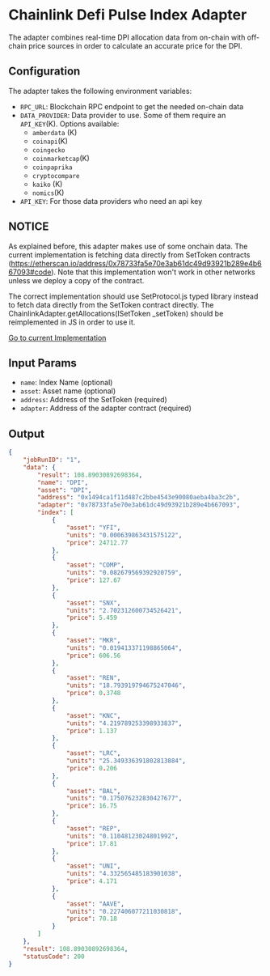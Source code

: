 # Chainlink Defi Pulse Index Adapter

The adapter combines real-time DPI allocation data from on-chain with off-chain price sources in order to calculate an accurate price for the DPI.

## Configuration

The adapter takes the following environment variables:

- `RPC_URL`: Blockchain RPC endpoint to get the needed on-chain data
- `DATA_PROVIDER`: Data provider to use. Some of them require an `API_KEY`(K). Options available:
    - `amberdata` (K)
    - `coinapi`(K)
    - `coingecko`
    - `coinmarketcap`(K)
    - `coinpaprika`
    - `cryptocompare`
    - `kaiko` (K)
    - `nomics`(K)
- `API_KEY`: For those data providers who need an api key

## NOTICE

As explained before, this adapter makes use of some onchain data. The current implementation is fetching data directly from SetToken contracts (https://etherscan.io/address/0x78733fa5e70e3ab61dc49d93921b289e4b667093#code). Note that this implementation won't work in other networks unless we deploy a copy of the contract.

The correct implementation should use SetProtocol.js typed library instead to fetch data directly from the SetToken contract directly. 
The ChainlinkAdapter.getAllocations(ISetToken _setToken) should be reimplemented in JS in order to use it.

[Go to current Implementation](./src/index-allocations/index.ts)

## Input Params

- `name`: Index Name (optional)
- `asset`: Asset name (optional)
- `address`: Address of the SetToken (required)
- `adapter`: Address of the adapter contract (required)


## Output
```json
{
    "jobRunID": "1",
    "data": {
        "result": 108.89030892698364,
        "name": "DPI",
        "asset": "DPI",
        "address": "0x1494ca1f11d487c2bbe4543e90080aeba4ba3c2b",
        "adapter": "0x78733fa5e70e3ab61dc49d93921b289e4b667093",
        "index": [
            {
                "asset": "YFI",
                "units": "0.000639863431575122",
                "price": 24712.77
            },
            {
                "asset": "COMP",
                "units": "0.082679569392920759",
                "price": 127.67
            },
            {
                "asset": "SNX",
                "units": "2.702312600734526421",
                "price": 5.459
            },
            {
                "asset": "MKR",
                "units": "0.019413371198865064",
                "price": 606.56
            },
            {
                "asset": "REN",
                "units": "18.793919794675247046",
                "price": 0.3748
            },
            {
                "asset": "KNC",
                "units": "4.219789253398933837",
                "price": 1.137
            },
            {
                "asset": "LRC",
                "units": "25.349336391802813884",
                "price": 0.206
            },
            {
                "asset": "BAL",
                "units": "0.175076232830427677",
                "price": 16.75
            },
            {
                "asset": "REP",
                "units": "0.11048123024801992",
                "price": 17.81
            },
            {
                "asset": "UNI",
                "units": "4.332565485183901038",
                "price": 4.171
            },
            {
                "asset": "AAVE",
                "units": "0.227406077211030818",
                "price": 70.18
            }
        ]
    },
    "result": 108.89030892698364,
    "statusCode": 200
}
```
